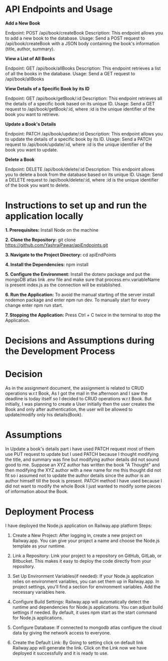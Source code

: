 # API Endpoints and Usage

**Add a New Book**

Endpoint: POST /api/book/createBook
Description: This endpoint allows you to add a new book to the database.
Usage: Send a POST request to /api/book/createBook with a JSON body containing the book's information (title, author, summary).


**View a List of All Books**

Endpoint: GET /api/book/allBooks
Description: This endpoint retrieves a list of all the books in the database.
Usage: Send a GET request to /api/book/allBooks


**View Details of a Specific Book by its ID**

Endpoint: GET /api/book/getBook/:id
Description: This endpoint retrieves all the details of a specific book based on its unique ID.
Usage: Send a GET request to /api/book/getBook/:id, where :id is the unique identifier of the book you want to retrieve.


**Update a Book's Details**

Endpoint: PATCH /api/book/update/:id
Description: This endpoint allows you to update the details of a specific book by its ID.
Usage: Send a PATCH request to /api/book/update/:id, where :id is the unique identifier of the book you want to update.


**Delete a Book**

Endpoint: DELETE /api/book/delete/:id
Description: This endpoint allows you to delete a book from the database based on its unique ID.
Usage: Send a DELETE request to /api/book/delete/:id, where :id is the unique identifier of the book you want to delete.



# Instructions to set up and run the application locally



**1. Prerequisites:**
 Install Node on the machine

**2. Clone the Repository:**
git clone https://github.com/YashrajPawar/apiEndpoints.git


**3. Navigate to the Project Directory:**
cd apiEndPoints


**4. Install the Dependencies:**
npm install


**5. Configure the Environment:**
Install the dotenv package and put the mongoDB atlas link .env file and make sure that process.env.variableName is present index.js as the connection will be established. 


**6. Run the Application:**
To avoid the manual starting of the server install nodemon package and enter npm run dev.
To manually start for every change enter npm run start.


**7. Stopping the Application:**
Press Ctrl + C twice in the terminal to stop the Application.


# Decisions and Assumptions during the Development Process

# Decision
As in the assignment document, the assignment is related to CRUD operations w.r.t Book, As I got the mail in the afternoon and I saw the deadline is today itself
so I decided to CRUD operations w.r.t Book. But initially, I was planning to create a User initially then the user creates the Book and only after authentication, the user 
will be allowed to update/modify only his details(Book).

# Assumptions
In Update a book's details part i have used PATCH request most of them use PUT request to update but I used PATCH because I thought modifying the title, and summary was fine
but modifying author details did not sound good to me. Suppose an XYZ author has written the book "A Thought" and then modifying the XYZ author with a new name for me this thought did not fit so
i assumed not to update the author details since the author is an author himself till the book is present. 
PATCH method I have used because I did not want to modify the whole Book I just wanted to modify some pieces of information about the Book.


# Deployment Process
I have deployed the Node.js application on Railway.app platform
Steps:

1. Create a New Project:
After logging in, create a new project on Railway.app. You can give your project a name and choose the Node.js template as your runtime.


2. Link a Repository:
Link your project to a repository on GitHub, GitLab, or Bitbucket. This makes it easy to deploy the code directly from your repository.


3. Set Up Environment Variables(if needed):
If your Node.js application relies on environment variables, you can set them up in Railway.app. In project settings, you'll find a section for environment variables. Add the necessary variables here.


4. Configure Build Settings:
Railway.app will automatically detect the runtime and dependencies for Node.js applications. You can adjust build settings if needed. By default, it uses npm start as the start command for Node.js applications.


5. Configure Database:
If connected to mongodb atlas configure the cloud data by giving the network access to everyone.


6. Create the Default Link:
By Going to setting click on default link Railway.app will generate the link. Click on the Link now we have deployed it successfully and it is ready to use.




